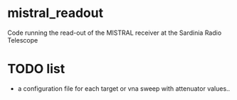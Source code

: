 # mistral_readout
Code running the read-out of the MISTRAL receiver at the Sardinia Radio Telescope

# TODO list
- a configuration file for each target or vna sweep with attenuator values..
